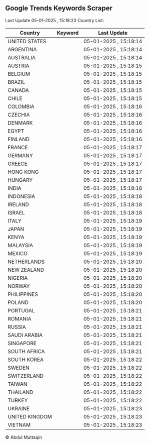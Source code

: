 
## Google Trends Keywords Scraper

Last Update 05-01-2025 , 15:18:23
Country List:

| Country | Keyword | Last Update |
| --- | --- | --- |
| UNITED STATES |  | 05-01-2025 , 15:18:14 |
| ARGENTINA |  | 05-01-2025 , 15:18:14 |
| AUSTRALIA |  | 05-01-2025 , 15:18:14 |
| AUSTRIA |  | 05-01-2025 , 15:18:15 |
| BELGIUM |  | 05-01-2025 , 15:18:15 |
| BRAZIL |  | 05-01-2025 , 15:18:15 |
| CANADA |  | 05-01-2025 , 15:18:15 |
| CHILE |  | 05-01-2025 , 15:18:15 |
| COLOMBIA |  | 05-01-2025 , 15:18:16 |
| CZECHIA |  | 05-01-2025 , 15:18:16 |
| DENMARK |  | 05-01-2025 , 15:18:16 |
| EGYPT |  | 05-01-2025 , 15:18:16 |
| FINLAND |  | 05-01-2025 , 15:18:16 |
| FRANCE |  | 05-01-2025 , 15:18:17 |
| GERMANY |  | 05-01-2025 , 15:18:17 |
| GREECE |  | 05-01-2025 , 15:18:17 |
| HONG KONG |  | 05-01-2025 , 15:18:17 |
| HUNGARY |  | 05-01-2025 , 15:18:17 |
| INDIA |  | 05-01-2025 , 15:18:18 |
| INDONESIA |  | 05-01-2025 , 15:18:18 |
| IRELAND |  | 05-01-2025 , 15:18:18 |
| ISRAEL |  | 05-01-2025 , 15:18:18 |
| ITALY |  | 05-01-2025 , 15:18:19 |
| JAPAN |  | 05-01-2025 , 15:18:19 |
| KENYA |  | 05-01-2025 , 15:18:19 |
| MALAYSIA |  | 05-01-2025 , 15:18:19 |
| MEXICO |  | 05-01-2025 , 15:18:19 |
| NETHERLANDS |  | 05-01-2025 , 15:18:20 |
| NEW ZEALAND |  | 05-01-2025 , 15:18:20 |
| NIGERIA |  | 05-01-2025 , 15:18:20 |
| NORWAY |  | 05-01-2025 , 15:18:20 |
| PHILIPPINES |  | 05-01-2025 , 15:18:20 |
| POLAND |  | 05-01-2025 , 15:18:20 |
| PORTUGAL |  | 05-01-2025 , 15:18:21 |
| ROMANIA |  | 05-01-2025 , 15:18:21 |
| RUSSIA |  | 05-01-2025 , 15:18:21 |
| SAUDI ARABIA |  | 05-01-2025 , 15:18:21 |
| SINGAPORE |  | 05-01-2025 , 15:18:21 |
| SOUTH AFRICA |  | 05-01-2025 , 15:18:21 |
| SOUTH KOREA |  | 05-01-2025 , 15:18:22 |
| SWEDEN |  | 05-01-2025 , 15:18:22 |
| SWITZERLAND |  | 05-01-2025 , 15:18:22 |
| TAIWAN |  | 05-01-2025 , 15:18:22 |
| THAILAND |  | 05-01-2025 , 15:18:22 |
| TURKEY |  | 05-01-2025 , 15:18:22 |
| UKRAINE |  | 05-01-2025 , 15:18:23 |
| UNITED KINGDOM |  | 05-01-2025 , 15:18:23 |
| VIETNAM |  | 05-01-2025 , 15:18:23 |

© Abdul Muttaqin
